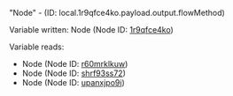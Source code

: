 "Node" - (ID: local.1r9qfce4ko.payload.output.flowMethod)

Variable written:
Node (Node ID: [1r9qfce4ko](../nodes/1r9qfce4ko.md))

Variable reads:
* Node (Node ID: [r60mrklkuw](../nodes/r60mrklkuw.md))
* Node (Node ID: [shrf93ss72](../nodes/shrf93ss72.md))
* Node (Node ID: [upanxjpo9i](../nodes/upanxjpo9i.md))
